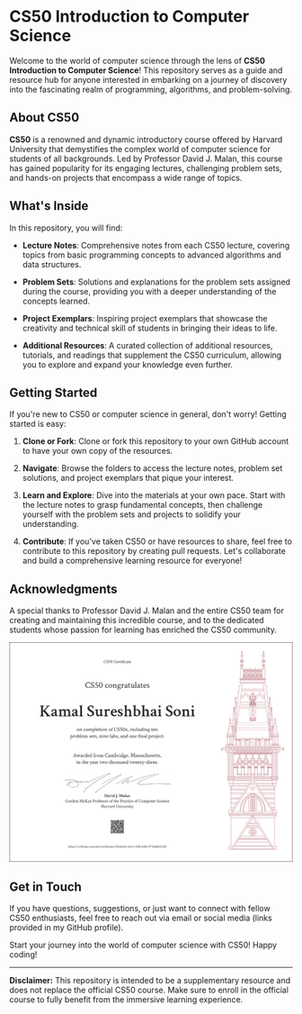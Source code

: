 # CS50 Introduction to Computer Science

Welcome to the world of computer science through the lens of **CS50 Introduction to Computer Science**! This repository serves as a guide and resource hub for anyone interested in embarking on a journey of discovery into the fascinating realm of programming, algorithms, and problem-solving.

## About CS50

**CS50** is a renowned and dynamic introductory course offered by Harvard University that demystifies the complex world of computer science for students of all backgrounds. Led by Professor David J. Malan, this course has gained popularity for its engaging lectures, challenging problem sets, and hands-on projects that encompass a wide range of topics.

## What's Inside

In this repository, you will find:

- **Lecture Notes**: Comprehensive notes from each CS50 lecture, covering topics from basic programming concepts to advanced algorithms and data structures.

- **Problem Sets**: Solutions and explanations for the problem sets assigned during the course, providing you with a deeper understanding of the concepts learned.

- **Project Exemplars**: Inspiring project exemplars that showcase the creativity and technical skill of students in bringing their ideas to life.

- **Additional Resources**: A curated collection of additional resources, tutorials, and readings that supplement the CS50 curriculum, allowing you to explore and expand your knowledge even further.

## Getting Started

If you're new to CS50 or computer science in general, don't worry! Getting started is easy:

1. **Clone or Fork**: Clone or fork this repository to your own GitHub account to have your own copy of the resources.

2. **Navigate**: Browse the folders to access the lecture notes, problem set solutions, and project exemplars that pique your interest.

3. **Learn and Explore**: Dive into the materials at your own pace. Start with the lecture notes to grasp fundamental concepts, then challenge yourself with the problem sets and projects to solidify your understanding.

4. **Contribute**: If you've taken CS50 or have resources to share, feel free to contribute to this repository by creating pull requests. Let's collaborate and build a comprehensive learning resource for everyone!

## Acknowledgments

A special thanks to Professor David J. Malan and the entire CS50 team for creating and maintaining this incredible course, and to the dedicated students whose passion for learning has enriched the CS50 community.

<a href="https://www.linkedin.com/in/kamalsonikgp/">
<img src="CS50x.png" alt="Description of the image">
</a>
<br>

## Get in Touch

If you have questions, suggestions, or just want to connect with fellow CS50 enthusiasts, feel free to reach out via email or social media (links provided in my GitHub profile).

Start your journey into the world of computer science with CS50! Happy coding!

---

**Disclaimer:** This repository is intended to be a supplementary resource and does not replace the official CS50 course. Make sure to enroll in the official course to fully benefit from the immersive learning experience.


